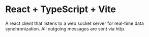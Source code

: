 # React + TypeScript + Vite
A react client that listens to a web socket server for real-time data synchronization.
All outgoing messages are sent via http.

